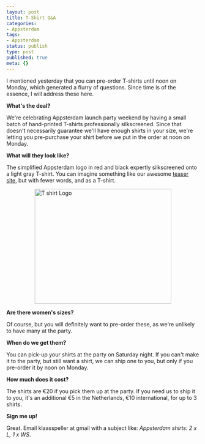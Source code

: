 ```yaml
---
layout: post
title: T-Shirt Q&A
categories:
- Appsterdam
tags:
- Appsterdam
status: publish
type: post
published: true
meta: {}
---
```

I mentioned yesterday that you can pre-order T-shirts until noon on Monday, which generated a flurry of questions. Since time is of the essence, I will address these here.

<strong>What's the deal?</strong>

We're celebrating Appsterdam launch party weekend by having a small batch of hand-printed T-shirts professionally silkscreened. Since that doesn't necessarily guarantee we'll have enough shirts in your size, we're letting you pre-purchase your shirt before we put in the order at noon on Monday.

<strong>What will they look like?</strong>

The simplified Appsterdam logo in red and black expertly silkscreened onto a light gray T-shirt. You can imagine something like our awesome <a href="http://appsterdam.rs">teaser site</a>, but with fewer words, and as a T-shirt.

<img style="display:block; margin-left:auto; margin-right:auto;" src="http://mur.mu.rs/wp-content/uploads/mur.mu.rs/2011/06/T-shirt-Logo.png" alt="T shirt Logo" title="T-shirt Logo.png" border="0" width="357" height="300" />

<strong>Are there women's sizes?</strong>

Of course, but you will definitely want to pre-order these, as we're unlikely to have many at the party.

<strong>When do we get them?</strong>

You can pick-up your shirts at the party on Saturday night. If you can't make it to the party, but still want a shirt, we can ship one to you, but only if you pre-order it by noon on Monday.

<strong>How much does it cost?</strong>

The shirts are €20 if you pick them up at the party. If you need us to ship it to you, it's an additional €5 in the Netherlands, €10 international, for up to 3 shirts.

<strong>Sign me up!</strong>

Great. Email klaasspeller at gmail with a subject like: <em>Appsterdam shirts: 2 x L, 1 x WS</em>.
